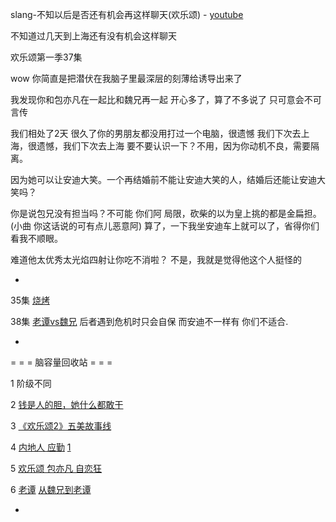 
slang-不知以后是否还有机会再这样聊天(欢乐颂) - [youtube](https://youtu.be/x3tzf4SY9uY?t=17m14s)

不知道过几天到上海还有没有机会这样聊天

欢乐颂第一季37集

wow 你简直是把潜伏在我脑子里最深层的刻薄给诱导出来了

我发现你和包亦凡在一起比和魏兄再一起 开心多了，算了不多说了 只可意会不可言传

我们相处了2天 很久了你的男朋友都没用打过一个电脑，很遗憾 我们下次去上海，很遗憾，我们下次去上海 要不要认识一下？不用，因为你动机不良，需要隔离。

因为她可以让安迪大笑。一个再结婚前不能让安迪大笑的人，结婚后还能让安迪大笑吗？

你是说包兄没有担当吗？不可能 你们阿 局限，砍柴的以为皇上挑的都是金扁担。(小曲 你这话说的可有点儿恶意阿) 算了，一下我坐安迪车上就可以了，省得你们看我不顺眼。

难道他太优秀太光焰四射让你吃不消啦？ 不是，我就是觉得他这个人挺怪的

-

35集 [烧烤](https://youtu.be/SB4KzLwTdEE?t=28m34s#魏大哥也真够能忍的阿)

38集 [老谭vs魏兄](https://youtu.be/7u418jqFh4c?t=18m3s) 后者遇到危机时只会自保 而安迪不一样有 你们不适合.

-

= = = 脑容量回收站 = = =

1
阶级不同

2
[钱是人的胆，她什么都敢干](https://movie.douban.com/review/7873163/)

3
[《欢乐颂2》五美故事线](https://www.youtube.com/watch?v=Y2BI9vfBZZc)

4
[内地人 应勤](http://baike.baidu.com/item/应勤)
[1](https://www.douban.com/group/topic/100201765/)

5
[欢乐颂 包亦凡 自恋狂](https://www.youtube.com/watch?v=bkynVlH1UsM)

6
[老谭](http://blog.sina.com.cn/s/blog_6e6cb5140102wbzo.html)
[从魏兄到老谭](http://blog.sina.com.cn/s/blog_b31524760102wfzu.html#laotan既圆滑世故，又透着几分豪爽和仗义，他看似游戏人间，放荡不羁爱自由，过着轻松释然的生活，其实将一切都掌握在手心里，看问题很是透彻。)

-
